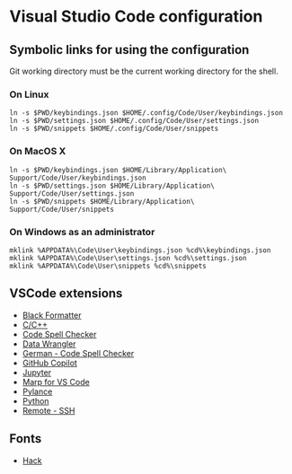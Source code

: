 # Visual Studio Code configuration

## Symbolic links for using the configuration

Git working directory must be the current working directory for the shell.

### On Linux
```
ln -s $PWD/keybindings.json $HOME/.config/Code/User/keybindings.json
ln -s $PWD/settings.json $HOME/.config/Code/User/settings.json
ln -s $PWD/snippets $HOME/.config/Code/User/snippets
```

### On MacOS X
```
ln -s $PWD/keybindings.json $HOME/Library/Application\ Support/Code/User/keybindings.json
ln -s $PWD/settings.json $HOME/Library/Application\ Support/Code/User/settings.json
ln -s $PWD/snippets $HOME/Library/Application\ Support/Code/User/snippets
```

### On Windows as an administrator
```
mklink %APPDATA%\Code\User\keybindings.json %cd%\keybindings.json
mklink %APPDATA%\Code\User\settings.json %cd%\settings.json
mklink %APPDATA%\Code\User\snippets %cd%\snippets
```

## VSCode extensions
- [Black Formatter](https://marketplace.visualstudio.com/items?itemName=ms-python.black-formatter)
- [C/C++](https://marketplace.visualstudio.com/items?itemName=ms-vscode.cpptools)
- [Code Spell Checker](https://marketplace.visualstudio.com/items?itemName=streetsidesoftware.code-spell-checker)
- [Data Wrangler](https://marketplace.visualstudio.com/items?itemName=ms-toolsai.datawrangler)
- [German - Code Spell Checker](https://marketplace.visualstudio.com/items?itemName=streetsidesoftware.code-spell-checker-german)
- [GitHub Copilot](https://marketplace.visualstudio.com/items?itemName=GitHub.copilot)
- [Jupyter](https://marketplace.visualstudio.com/items?itemName=ms-toolsai.jupyter)
- [Marp for VS Code](https://marketplace.visualstudio.com/items?itemName=marp-team.marp-vscode)
- [Pylance](https://marketplace.visualstudio.com/items?itemName=ms-python.vscode-pylance)
- [Python](https://marketplace.visualstudio.com/items?itemName=ms-python.python)
- [Remote - SSH](https://marketplace.visualstudio.com/items?itemName=ms-vscode-remote.remote-ssh)

## Fonts
- [Hack](https://github.com/source-foundry/Hack)
